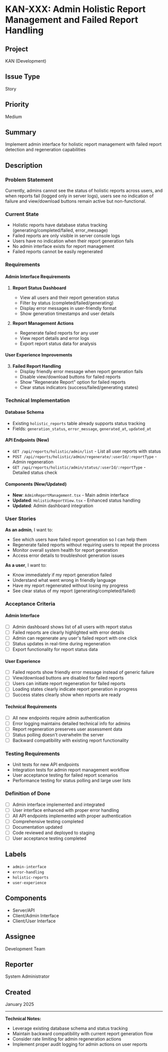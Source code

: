 # KAN-XXX: Admin Holistic Report Management and Failed Report Handling

## Project
KAN (Development)

## Issue Type
Story

## Priority
Medium

## Summary
Implement admin interface for holistic report management with failed report detection and regeneration capabilities

## Description

### Problem Statement
Currently, admins cannot see the status of holistic reports across users, and when reports fail (logged only in server logs), users see no indication of failure and view/download buttons remain active but non-functional.

### Current State
- Holistic reports have database status tracking (generating/completed/failed, error_message)
- Failed reports are only visible in server console logs
- Users have no indication when their report generation fails
- No admin interface exists for report management
- Failed reports cannot be easily regenerated

### Requirements

#### Admin Interface Requirements
1. **Report Status Dashboard**
   - View all users and their report generation status
   - Filter by status (completed/failed/generating)
   - Display error messages in user-friendly format
   - Show generation timestamps and user details

2. **Report Management Actions**
   - Regenerate failed reports for any user
   - View report details and error logs
   - Export report status data for analysis

#### User Experience Improvements
3. **Failed Report Handling**
   - Display friendly error message when report generation fails
   - Disable view/download buttons for failed reports
   - Show "Regenerate Report" option for failed reports
   - Clear status indicators (success/failed/generating states)

### Technical Implementation

#### Database Schema
- Existing `holistic_reports` table already supports status tracking
- Fields: `generation_status`, `error_message`, `generated_at`, `updated_at`

#### API Endpoints (New)
- `GET /api/reports/holistic/admin/list` - List all user reports with status
- `POST /api/reports/holistic/admin/regenerate/:userId/:reportType` - Admin regeneration
- `GET /api/reports/holistic/admin/status/:userId/:reportType` - Detailed status check

#### Components (New/Updated)
- **New**: `AdminReportManagement.tsx` - Main admin interface
- **Updated**: `HolisticReportView.tsx` - Enhanced status handling
- **Updated**: Admin dashboard integration

### User Stories

**As an admin**, I want to:
- See which users have failed report generation so I can help them
- Regenerate failed reports without requiring users to repeat the process
- Monitor overall system health for report generation
- Access error details to troubleshoot generation issues

**As a user**, I want to:
- Know immediately if my report generation failed
- Understand what went wrong in friendly language
- Have my report regenerated without losing my progress
- See clear status of my report (generating/completed/failed)

### Acceptance Criteria

#### Admin Interface
- [ ] Admin dashboard shows list of all users with report status
- [ ] Failed reports are clearly highlighted with error details
- [ ] Admin can regenerate any user's failed report with one click
- [ ] Status updates in real-time during regeneration
- [ ] Export functionality for report status data

#### User Experience  
- [ ] Failed reports show friendly error message instead of generic failure
- [ ] View/download buttons are disabled for failed reports
- [ ] Users can initiate report regeneration for failed reports
- [ ] Loading states clearly indicate report generation in progress
- [ ] Success states clearly show when reports are ready

#### Technical Requirements
- [ ] All new endpoints require admin authentication
- [ ] Error logging maintains detailed technical info for admins
- [ ] Report regeneration preserves user assessment data
- [ ] Status polling doesn't overwhelm the server
- [ ] Backward compatibility with existing report functionality

### Testing Requirements
- Unit tests for new API endpoints
- Integration tests for admin report management workflow  
- User acceptance testing for failed report scenarios
- Performance testing for status polling and large user lists

### Definition of Done
- [ ] Admin interface implemented and integrated
- [ ] User interface enhanced with proper error handling
- [ ] All API endpoints implemented with proper authentication
- [ ] Comprehensive testing completed
- [ ] Documentation updated
- [ ] Code reviewed and deployed to staging
- [ ] User acceptance testing completed

## Labels
- `admin-interface`
- `error-handling` 
- `holistic-reports`
- `user-experience`

## Components
- Server/API
- Client/Admin Interface
- Client/User Interface

## Assignee
Development Team

## Reporter
System Administrator

## Created
January 2025

---

**Technical Notes:**
- Leverage existing database schema and status tracking
- Maintain backward compatibility with current report generation flow  
- Consider rate limiting for admin regeneration actions
- Implement proper audit logging for admin actions on user reports
